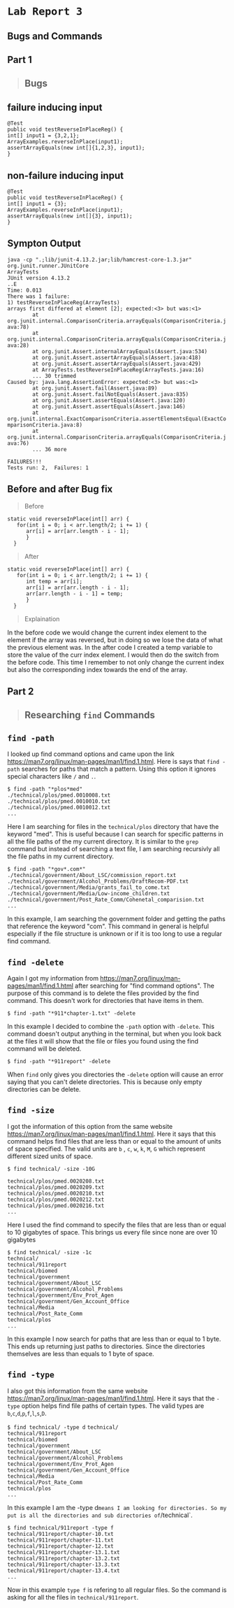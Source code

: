 # `Lab Report 3`

## Bugs and Commands

## **Part 1** 

> ## Bugs

## failure inducing input

  `@Test`<br>
   `public void testReverseInPlaceReg() {`<br>
   `int[] input1 = {3,2,1};`<br>
   `ArrayExamples.reverseInPlace(input1);`<br>
   `assertArrayEquals(new int[]{1,2,3}, input1);`<br>
   `}`<br>

## non-failure inducing input

   `@Test`<br>
   `public void testReverseInPlaceReg() {`<br>
   `int[] input1 = {3};`<br>
   `ArrayExamples.reverseInPlace(input1);`<br>
   `assertArrayEquals(new int[]{3}, input1);`<br>
   `}`<br>

## Sympton Output

`java -cp ".;lib/junit-4.13.2.jar;lib/hamcrest-core-1.3.jar" org.junit.runner.JUnitCore`<br> `ArrayTests`<br>
`JUnit version 4.13.2`<br>
`..E`<br>
`Time: 0.013`<br>
`There was 1 failure:`<br>
`1) testReverseInPlaceReg(ArrayTests)`<br>
`arrays first differed at element [2]; expected:<3> but was:<1>`    
`        at org.junit.internal.ComparisonCriteria.arrayEquals(ComparisonCriteria.java:78)`<br>
`        at org.junit.internal.ComparisonCriteria.arrayEquals(ComparisonCriteria.java:28)`<br>
`        at org.junit.Assert.internalArrayEquals(Assert.java:534)`  
`        at org.junit.Assert.assertArrayEquals(Assert.java:418)`    
`        at org.junit.Assert.assertArrayEquals(Assert.java:429)`    
`        at ArrayTests.testReverseInPlaceReg(ArrayTests.java:16)`   
`        ... 30 trimmed`<br>
`Caused by: java.lang.AssertionError: expected:<3> but was:<1>`     
`        at org.junit.Assert.fail(Assert.java:89)`<br>
`        at org.junit.Assert.failNotEquals(Assert.java:835)`        
`        at org.junit.Assert.assertEquals(Assert.java:120)`<br>
`        at org.junit.Assert.assertEquals(Assert.java:146)`<br>
`        at org.junit.internal.ExactComparisonCriteria.assertElementsEqual(ExactComparisonCriteria.java:8)`<br>
`        at org.junit.internal.ComparisonCriteria.arrayEquals(ComparisonCriteria.java:76)`<br>
`        ... 36 more`<br>

`FAILURES!!!`<br>
`Tests run: 2,  Failures: 1`<br>

## Before and after Bug fix

> Before

`static void reverseInPlace(int[] arr) {`<br>
`   for(int i = 0; i < arr.length/2; i += 1) {`<br>
`      arr[i] = arr[arr.length - i - 1];`<br>
`      }`<br>
`  }`<br>

> After

`static void reverseInPlace(int[] arr) {`<br>
`   for(int i = 0; i < arr.length/2; i += 1) {`<br>
`      int temp = arr[i];`<br>
`      arr[i] = arr[arr.length - i - 1];`<br>
`      arr[arr.length - i - 1] = temp;`<br>
`      }`<br>
`  }`<br>

> Explaination

In the before code we would change the current index element to the element if the array was reversed, but in doing so we lose the data of what the previous element was. 
In the after code I created a temp variable to store the value of the curr index element. I would then do the switch from the before code. This time I remember to not only change the current index but also the corresponding index towards the end of the array.

## **Part 2**

> ## Researching `find` Commands

## `find -path`

I looked up find command options and came upon the link https://man7.org/linux/man-pages/man1/find.1.html. Here is says that `find -path` searches for paths that match a pattern. Using this option it ignores special characters like `/` and `.`. 

`$ find -path "*plos*med"`<br>
`./technical/plos/pmed.0010008.txt`<br>
`./technical/plos/pmed.0010010.txt`<br>
`./technical/plos/pmed.0010012.txt`<br>
`...`<br>

Here I am searching for files in the `technical/plos` directory that have the keyword "med". This is useful because I can search for specific patterns in all the file paths of the my current directory. It is similar to the `grep` command but instead of searching a text file, I am searching recursivly all the file paths in my current directory. 

`$ find -path "*gov*.com*"`<br>
`./technical/government/About_LSC/commission_report.txt`<br>
`./technical/government/Alcohol_Problems/DraftRecom-PDF.txt`<br>
`./technical/government/Media/grants_fail_to_come.txt`<br>
`./technical/government/Media/Low-income_children.txt`<br>
`./technical/government/Post_Rate_Comm/Cohenetal_comparision.txt`<br>
`...`<br>

In this example, I am searching the government folder and getting the paths that reference the keyword "com". This command in general is helpful especially if the file structure is unknown or if it is too long to use a regular find command. 


## `find -delete`

Again I got my information from https://man7.org/linux/man-pages/man1/find.1.html after searching for "find command options". The purpose of this command is to delete the files provided by the find command. This doesn't work for directories that have items in them. 

`$ find -path "*911*chapter-1.txt" -delete`<br>

In this example I decided to combine the `-path` option with `-delete`. This command doesn't output anything in the terminal, but when you look back at the files it will show that the file or files you found using the find command will be deleted. 

`$ find -path "*911report" -delete`<br>

When `find` only gives you directories the `-delete` option will cause an error saying that you can't delete directories. This is because only empty directories can be delete.

## `find -size`

I got the information of this option from the same website https://man7.org/linux/man-pages/man1/find.1.html. Here it says that this command helps find files that are less than or equal to the amount of units of space specified. The valid units are `b` , `c`, `w`, `k`, `M`, `G` which represent different sized units of space. 

`$ find technical/ -size -10G`<br>

`technical/plos/pmed.0020208.txt`<br>
`technical/plos/pmed.0020209.txt`<br>
`technical/plos/pmed.0020210.txt`<br>
`technical/plos/pmed.0020212.txt`<br>
`technical/plos/pmed.0020216.txt`<br>
`...`<br>


Here I used the find command to specify the files that are less than or equal to 10 gigabytes of space. This brings us every file since none are over 10 gigabytes

`$ find technical/ -size -1c`<br>
`technical/`<br>
`technical/911report`<br>
`technical/biomed`<br>
`technical/government`<br>
`technical/government/About_LSC`<br>
`technical/government/Alcohol_Problems`<br>
`technical/government/Env_Prot_Agen`<br>
`technical/government/Gen_Account_Office`<br>
`technical/Media`<br>
`technical/Post_Rate_Comm`<br>
`technical/plos`<br>
`...`<br>

 In this example I now search for paths that are less than or equal to 1 byte. This ends up returning just paths to directories. Since the directories themselves are less than equals to 1 byte of space. 



## `find -type`

I also got this information from the same website https://man7.org/linux/man-pages/man1/find.1.html. Here it says that the `-type` option helps find file paths of certain types. The valid types are `b`,`c`,`d`,`p`,`f`,`l`,`s`,`D`. 

`$ find technical/ -type d`
`technical/`<br>
`technical/911report`<br>
`technical/biomed`<br>
`technical/government`<br>
`technical/government/About_LSC`<br>
`technical/government/Alcohol_Problems`<br>
`technical/government/Env_Prot_Agen`<br>
`technical/government/Gen_Account_Office`<br>
`technical/Media`<br>
`technical/Post_Rate_Comm`<br>
`technical/plos`<br>
`...`<br>

In this example I am the -type d` means I am looking for directories. So my put is all the directories and sub directories of `/technical`. 

`$ find technical/911report -type f`<br>
`technical/911report/chapter-10.txt`<br>
`technical/911report/chapter-11.txt`<br>
`technical/911report/chapter-12.txt`<br>
`technical/911report/chapter-13.1.txt`<br>
`technical/911report/chapter-13.2.txt`<br>
`technical/911report/chapter-13.3.txt`<br>
`technical/911report/chapter-13.4.txt`<br>
`...`<br>

Now in this example `type f` is refering to all regular files. So the command is asking for all the files in `technical/911report`. 


